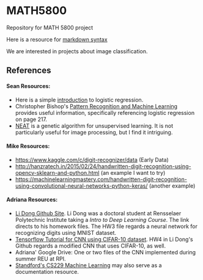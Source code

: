 # MATH5800
Repository for MATH 5800 project

Here is a resource for [markdown syntax](https://github.com/adam-p/markdown-here/wiki/Markdown-Cheatsheet)

We are interested in projects about image classification. 

## References

#### Sean Resources:
- Here is a simple [introduction](https://towardsdatascience.com/logistic-regression-detailed-overview-46c4da4303bc) to logistic regression.
- Christopher Bishop's [Pattern Recognition and Machine Learning](https://www.microsoft.com/en-us/research/uploads/prod/2006/01/Bishop-Pattern-Recognition-and-Machine-Learning-2006.pdf) provides useful information, specifically referencing logistic regression on page 217.
- [NEAT](http://nn.cs.utexas.edu/downloads/papers/stanley.ec02.pdf) is a genetic algorithm for unsupervised learning. It is not particularly useful for image processing, but I find it intriguing.

[Adri comment]: <Talk a bit of Jeremy's initial guidance to use logistic regression; jupyter notebook?>

#### Mike Resources:
- https://www.kaggle.com/c/digit-recognizer/data (Early Data)
- http://hanzratech.in/2015/02/24/handwritten-digit-recognition-using-opencv-sklearn-and-python.html (an example I want to try)
- https://machinelearningmastery.com/handwritten-digit-recognition-using-convolutional-neural-networks-python-keras/ (another example)

[Adri comment]: <Show the logistic regression code, etc.>

#### Adriana Resources:
- [Li Dong Github Site](https://github.com/ldong87/ECSE4965_Deep_Learning). Li Dong was a doctoral student at Rensselaer Polytechnic Institute taking a _Intro to Deep Learning Course_. The link directs to his homework files. The HW3 file regards a neural network for recognizing digits using MNIST dataset.
- [Tensorflow Tutorial for CNN using CIFAR-10 dataset](https://www.tensorflow.org/tutorials/images/cnn). HW4 in Li Dong's Github regards a modified CNN that uses CIFAR-10, as well.
- Adriana' Google Drive: One or two files of the CNN implemented during summer REU at RPI. 
- [Standford's CS229 Machine Learning](http://cs229.stanford.edu/syllabus.html) may also serve as a documentation resource.
